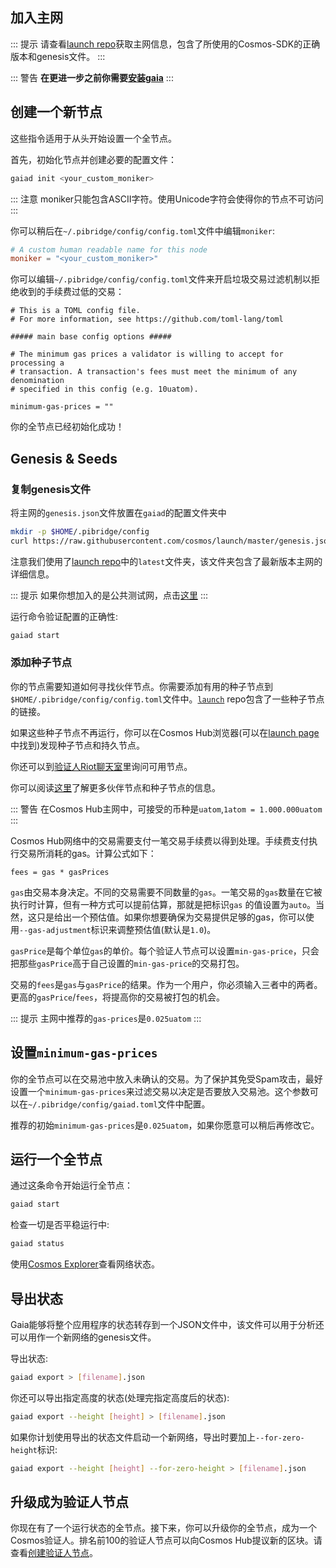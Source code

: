 ## 加入主网

::: 提示
请查看[launch repo](https://github.com/cosmos/launch)获取主网信息，包含了所使用的Cosmos-SDK的正确版本和genesis文件。
:::

::: 警告
**在更进一步之前你需要[安装gaia](./installation.md)**
:::

## 创建一个新节点

这些指令适用于从头开始设置一个全节点。

首先，初始化节点并创建必要的配置文件：

```bash
gaiad init <your_custom_moniker>
```

::: 注意
moniker只能包含ASCII字符。使用Unicode字符会使得你的节点不可访问
:::

你可以稍后在`~/.pibridge/config/config.toml`文件中编辑`moniker`:

```toml
# A custom human readable name for this node
moniker = "<your_custom_moniker>"
```

你可以编辑`~/.pibridge/config/config.toml`文件来开启垃圾交易过滤机制以拒绝收到的手续费过低的交易：

```
# This is a TOML config file.
# For more information, see https://github.com/toml-lang/toml

##### main base config options #####

# The minimum gas prices a validator is willing to accept for processing a
# transaction. A transaction's fees must meet the minimum of any denomination
# specified in this config (e.g. 10uatom).

minimum-gas-prices = ""
```

你的全节点已经初始化成功！

## Genesis & Seeds

### 复制genesis文件

将主网的`genesis.json`文件放置在`gaiad`的配置文件夹中

```bash
mkdir -p $HOME/.pibridge/config
curl https://raw.githubusercontent.com/cosmos/launch/master/genesis.json > $HOME/.pibridge/config/genesis.json
```

注意我们使用了[launch repo](https://github.com/cosmos/launch)中的`latest`文件夹，该文件夹包含了最新版本主网的详细信息。

::: 提示
如果你想加入的是公共测试网，点击[这里](./join-testnet.md)
:::

运行命令验证配置的正确性:

```bash
gaiad start
```

### 添加种子节点

你的节点需要知道如何寻找伙伴节点。你需要添加有用的种子节点到`$HOME/.pibridge/config/config.toml`文件中。[`launch`](https://github.com/cosmos/launch) repo包含了一些种子节点的链接。

如果这些种子节点不再运行，你可以在Cosmos Hub浏览器(可以在[launch page](https://cosmos.network/launch)中找到)发现种子节点和持久节点。

你还可以到[验证人Riot聊天室](https://riot.im/app/#/room/#cosmos-validators:matrix.org)里询问可用节点。

你可以阅读[这里](https://github.com/tendermint/tendermint/blob/develop/docs/tendermint-core/using-tendermint.md#peers)了解更多伙伴节点和种子节点的信息。

::: 警告
在Cosmos Hub主网中，可接受的币种是`uatom`,`1atom = 1.000.000uatom`
:::

Cosmos Hub网络中的交易需要支付一笔交易手续费以得到处理。手续费支付执行交易所消耗的gas。计算公式如下：

```
fees = gas * gasPrices
```

`gas`由交易本身决定。不同的交易需要不同数量的`gas`。一笔交易的`gas`数量在它被执行时计算，但有一种方式可以提前估算，那就是把标识`gas`
的值设置为`auto`。当然，这只是给出一个预估值。如果你想要确保为交易提供足够的gas，你可以使用`--gas-adjustment`标识来调整预估值(默认是`1.0`)。

`gasPrice`是每个单位`gas`的单价。每个验证人节点可以设置`min-gas-price`，只会把那些`gasPrice`高于自己设置的`min-gas-price`的交易打包。

交易的`fees`是`gas`与`gasPrice`的结果。作为一个用户，你必须输入三者中的两者。更高的`gasPrice`/`fees`，将提高你的交易被打包的机会。

::: 提示
主网中推荐的`gas-prices`是`0.025uatom`
:::

## 设置`minimum-gas-prices`

你的全节点可以在交易池中放入未确认的交易。为了保护其免受Spam攻击，最好设置一个`minimum-gas-prices`来过滤交易以决定是否要放入交易池。这个参数可以在`~/.pibridge/config/gaiad.toml`文件中配置。

推荐的初始`minimum-gas-prices`是`0.025uatom`，如果你愿意可以稍后再修改它。

## 运行一个全节点

通过这条命令开始运行全节点：

```bash
gaiad start
```

检查一切是否平稳运行中:

```bash
gaiad status
```

使用[Cosmos Explorer](https://cosmos.network/launch)查看网络状态。

## 导出状态

Gaia能够将整个应用程序的状态转存到一个JSON文件中，该文件可以用于分析还可以用作一个新网络的genesis文件。

导出状态:

```bash
gaiad export > [filename].json
```

你还可以导出指定高度的状态(处理完指定高度后的状态):

```bash
gaiad export --height [height] > [filename].json
```

如果你计划使用导出的状态文件启动一个新网络，导出时要加上`--for-zero-height`标识:

```bash
gaiad export --height [height] --for-zero-height > [filename].json
```

## 升级成为验证人节点
你现在有了一个运行状态的全节点。接下来，你可以升级你的全节点，成为一个Cosmos验证人。排名前100的验证人节点可以向Cosmos Hub提议新的区块。请查看[创建验证人节点](./validators/validator-setup.md)。